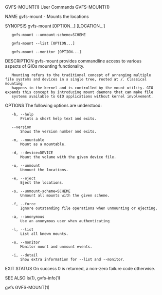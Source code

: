 GVFS-MOUNT(1)                                                      User Commands                                                     GVFS-MOUNT(1)

NAME
       gvfs-mount - Mounts the locations

SYNOPSIS
       gvfs-mount [OPTION...] [LOCATION...]

       gvfs-mount --unmount-scheme=SCHEME

       gvfs-mount --list [OPTION...]

       gvfs-mount --monitor [OPTION...]

DESCRIPTION
       gvfs-mount provides commandline access to various aspects of GIOs mounting functionality.

       Mounting refers to the traditional concept of arranging multiple file systems and devices in a single tree, rooted at /. Classical mounting
       happens in the kernel and is controlled by the mount utility. GIO expands this concept by introducing mount daemons that can make file
       systems available to GIO applications without kernel involvement.

OPTIONS
       The following options are understood:

       -h, --help
           Prints a short help text and exits.

       --version
           Shows the version number and exits.

       -m, --mountable
           Mount as a mountable.

       -d, --device=DEVICE
           Mount the volume with the given device file.

       -u, --unmount
           Unmount the locations.

       -e, --eject
           Eject the locations.

       -s, --unmount-scheme=SCHEME
           Unmount all mounts with the given scheme.

       -f, --force
           Ignore outstanding file operations when unmounting or ejecting.

       -a, --anonymous
           Use an anonymous user when authenticating

       -l, --list
           List all known mounts.

       -o, --monitor
           Monitor mount and unmount events.

       -i, --detail
           Show extra information for --list and --monitor.

EXIT STATUS
       On success 0 is returned, a non-zero failure code otherwise.

SEE ALSO
       ls(1), gvfs-info(1)

gvfs                                                                                                                                 GVFS-MOUNT(1)

